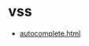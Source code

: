 # vss

- [autocomplete.html](https://github.com/AhmadWaleed/swagger/blob/master/vss/autocomplete.html)
